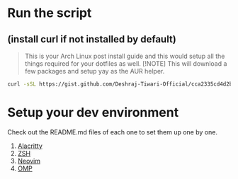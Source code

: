 # Run the script 
## (install curl if not installed by default)

> This is your Arch Linux post install guide and this would setup all the things required for your dotfiles as well.
> [!NOTE]
> This will download a few packages and setup yay as the AUR helper.

```bash
curl -sSL https://gist.github.com/Deshraj-Tiwari-Official/cca2335cd4d2bd21391aa7145f75756b/raw | bash
```

# Setup your dev environment

Check out the README.md files of each one to set them up one by one.

1. [Alacritty](./alacritty/.config/alacritty/README.md)
2. [ZSH](./zsh/README.md)
3. [Neovim](./nvim/.config/nvim/README.md)
4. [OMP](./ohmyposh/.config/ohmyposh/README.md)
